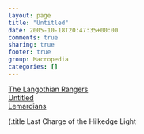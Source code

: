 ```yaml
---
layout: page
title: "Untitled"
date: 2005-10-18T20:47:35+00:00
comments: true
sharing: true
footer: true
group: Macropedia
categories: []
---
```

<div class='row'>
	<div class='col-md-4'><a href='/macropedia/langothian-rangers'>The Langothian Rangers</a></div>
	<div class='col-md-4'><a href='/macropedia/last-charge-of-light-horse'>Untitled</a></div>
	<div class='col-md-4'><a href='/macropedia/lemardians'>Lemardians</a></div>
</div>


(:title Last Charge of the Hilkedge Light